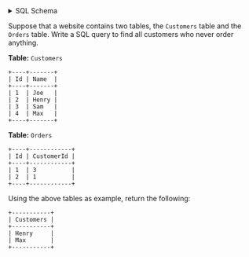 <details>
<summary> SQL Schema</summary>

```sql
DROP TABLE IF EXISTS Customers;

CREATE TABLE IF NOT EXISTS
  Customers (Id int, Name varchar(255));

INSERT INTO
  Customers (Id, Name)
VALUES
  ('1', 'Joe'),
  ('2', 'Henry'),
  ('3', 'Sam'),
  ('4', 'Max');


DROP TABLE IF EXISTS Orders;

CREATE TABLE IF NOT EXISTS
  Orders (Id int, CustomerId int);

INSERT INTO
  Orders (Id, CustomerId)
VALUES
  ('1', '3'),
  ('2', '1');
```

</details>

Suppose that a website contains two tables, the `Customers` table and the `Orders` table. Write a SQL query to find all customers who never order anything.

**Table:** `Customers`

```
+----+-------+
| Id | Name  |
+----+-------+
| 1  | Joe   |
| 2  | Henry |
| 3  | Sam   |
| 4  | Max   |
+----+-------+
```

**Table:** `Orders`

```
+----+------------+
| Id | CustomerId |
+----+------------+
| 1  | 3          |
| 2  | 1          |
+----+------------+
```

Using the above tables as example, return the following:

```
+-----------+
| Customers |
+-----------+
| Henry     |
| Max       |
+-----------+
```